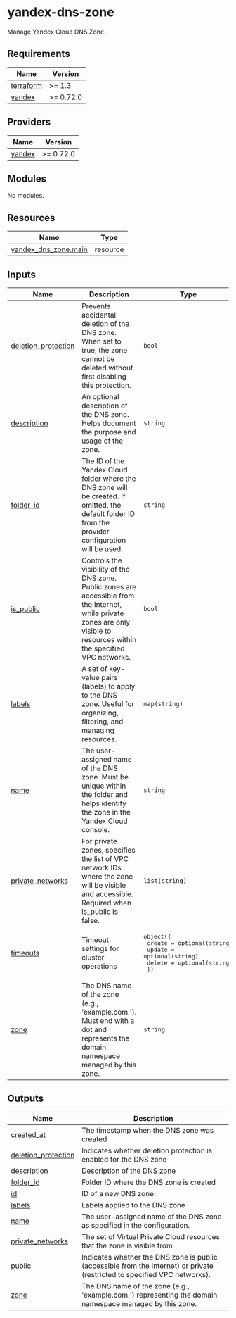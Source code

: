 # yandex-dns-zone

Manage Yandex Cloud DNS Zone.


<!-- BEGIN_TF_DOCS -->
## Requirements

| Name | Version |
|------|---------|
| <a name="requirement_terraform"></a> [terraform](#requirement\_terraform) | >= 1.3 |
| <a name="requirement_yandex"></a> [yandex](#requirement\_yandex) | >= 0.72.0 |

## Providers

| Name | Version |
|------|---------|
| <a name="provider_yandex"></a> [yandex](#provider\_yandex) | >= 0.72.0 |

## Modules

No modules.

## Resources

| Name | Type |
|------|------|
| [yandex_dns_zone.main](https://registry.terraform.io/providers/yandex-cloud/yandex/latest/docs/resources/dns_zone) | resource |

## Inputs

| Name | Description | Type | Default | Required |
|------|-------------|------|---------|:--------:|
| <a name="input_deletion_protection"></a> [deletion\_protection](#input\_deletion\_protection) | Prevents accidental deletion of the DNS zone. When set to true, the zone cannot be deleted without first disabling this protection. | `bool` | `false` | no |
| <a name="input_description"></a> [description](#input\_description) | An optional description of the DNS zone. Helps document the purpose and usage of the zone. | `string` | `""` | no |
| <a name="input_folder_id"></a> [folder\_id](#input\_folder\_id) | The ID of the Yandex Cloud folder where the DNS zone will be created. If omitted, the default folder ID from the provider configuration will be used. | `string` | `null` | no |
| <a name="input_is_public"></a> [is\_public](#input\_is\_public) | Controls the visibility of the DNS zone. Public zones are accessible from the Internet, while private zones are only visible to resources within the specified VPC networks. | `bool` | `false` | no |
| <a name="input_labels"></a> [labels](#input\_labels) | A set of key-value pairs (labels) to apply to the DNS zone. Useful for organizing, filtering, and managing resources. | `map(string)` | `{}` | no |
| <a name="input_name"></a> [name](#input\_name) | The user-assigned name of the DNS zone. Must be unique within the folder and helps identify the zone in the Yandex Cloud console. | `string` | n/a | yes |
| <a name="input_private_networks"></a> [private\_networks](#input\_private\_networks) | For private zones, specifies the list of VPC network IDs where the zone will be visible and accessible. Required when is\_public is false. | `list(string)` | `[]` | no |
| <a name="input_timeouts"></a> [timeouts](#input\_timeouts) | Timeout settings for cluster operations | <pre>object({<br/>    create = optional(string)<br/>    update = optional(string)<br/>    delete = optional(string)<br/>  })</pre> | `null` | no |
| <a name="input_zone"></a> [zone](#input\_zone) | The DNS name of the zone (e.g., 'example.com.'). Must end with a dot and represents the domain namespace managed by this zone. | `string` | n/a | yes |

## Outputs

| Name | Description |
|------|-------------|
| <a name="output_created_at"></a> [created\_at](#output\_created\_at) | The timestamp when the DNS zone was created |
| <a name="output_deletion_protection"></a> [deletion\_protection](#output\_deletion\_protection) | Indicates whether deletion protection is enabled for the DNS zone |
| <a name="output_description"></a> [description](#output\_description) | Description of the DNS zone |
| <a name="output_folder_id"></a> [folder\_id](#output\_folder\_id) | Folder ID where the DNS zone is created |
| <a name="output_id"></a> [id](#output\_id) | ID of a new DNS zone. |
| <a name="output_labels"></a> [labels](#output\_labels) | Labels applied to the DNS zone |
| <a name="output_name"></a> [name](#output\_name) | The user-assigned name of the DNS zone as specified in the configuration. |
| <a name="output_private_networks"></a> [private\_networks](#output\_private\_networks) | The set of Virtual Private Cloud resources that the zone is visible from |
| <a name="output_public"></a> [public](#output\_public) | Indicates whether the DNS zone is public (accessible from the Internet) or private (restricted to specified VPC networks). |
| <a name="output_zone"></a> [zone](#output\_zone) | The DNS name of the zone (e.g., 'example.com.') representing the domain namespace managed by this zone. |
<!-- END_TF_DOCS -->
